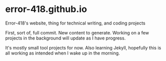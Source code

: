 # error-418.github.io
Error-418's website, thing for technical writing, and coding projects

First, sort of, full commit. New content to generate. Working on a few projects in the background will update as I have progress.

It's mostly small tool projects for now. Also learning Jekyll, hopefully this is all working as intended when I wake up in the morning.
